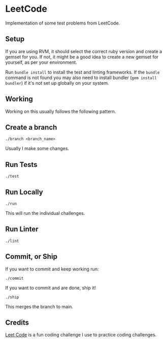 # LeetCode

Implementation of some test problems from LeetCode.

## Setup

If you are using RVM, it should select the correct ruby version and create a gemset for you. If not, it might be a good idea to create a new gemset for yourself, as per your environment.

Run `bundle install` to install the test and linting frameworks. If the `bundle` command is not found you may also need to install bundler (`gem install bundler`) if it's not set up globally on your system.

## Working

Working on this usually follows the following pattern.

Create a branch
---------------

`./branch <branch_name>`

Usually I make some changes.

Run Tests
-----------

`./test`

Run Locally
-----------

`./run`

This will run the individual challenges.

Run Linter
----------

`./lint`

Commit, or Ship
---------------

If you want to commit and keep working run:

`./commit`

If you want to commit and are done, ship it!

`./ship`

This merges the branch to main.

Credits
-------

[Leet Code](https://leetcode.com) is a fun coding challenge I use to practice coding challenges.
